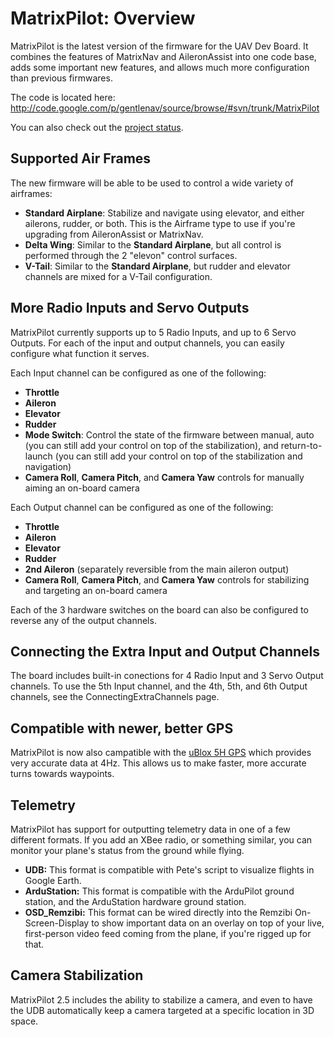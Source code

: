 # MatrixPilot: Overview

MatrixPilot is the latest version of the firmware for the UAV Dev Board. It combines the features of MatrixNav and AileronAssist into one code base, adds some important new features, and allows much more configuration than previous firmwares.

The code is located here: http://code.google.com/p/gentlenav/source/browse/#svn/trunk/MatrixPilot

You can also check out the [project status](ProjectStatus.md).


## Supported Air Frames

The new firmware will be able to be used to control a wide variety of airframes:
  * **Standard Airplane**: Stabilize and navigate using elevator, and either ailerons, rudder, or both.  This is the Airframe type to use if you're upgrading from AileronAssist or MatrixNav.
  * **Delta Wing**: Similar to the **Standard Airplane**, but all control is performed through the 2 "elevon" control surfaces.
  * **V-Tail**: Similar to the **Standard Airplane**, but rudder and elevator channels are mixed for a V-Tail configuration.


## More Radio Inputs and Servo Outputs

MatrixPilot currently supports up to 5 Radio Inputs, and up to 6 Servo Outputs.  For each of the input and output channels, you can easily configure what function it serves.

Each Input channel can be configured as one of the following:
  * **Throttle**
  * **Aileron**
  * **Elevator**
  * **Rudder**
  * **Mode Switch**: Control the state of the firmware between manual, auto (you can still add your control on top of the stabilization), and return-to-launch (you can still add your control on top of the stabilization and navigation)
  * **Camera Roll**, **Camera Pitch**, and **Camera Yaw** controls for manually aiming an on-board camera

Each Output channel can be configured as one of the following:
  * **Throttle**
  * **Aileron**
  * **Elevator**
  * **Rudder**
  * **2nd Aileron** (separately reversible from the main aileron output)
  * **Camera Roll**, **Camera Pitch**, and **Camera Yaw** controls for stabilizing and targeting an on-board camera

Each of the 3 hardware switches on the board can also be configured to reverse any of the output channels.


## Connecting the Extra Input and Output Channels

The board includes built-in conections for 4 Radio Input and 3 Servo Output channels.  To use the 5th Input channel, and the 4th, 5th, and 6th Output channels, see the ConnectingExtraChannels page.


## Compatible with newer, better GPS

MatrixPilot is now also campatible with the [uBlox 5H GPS](http://store.diydrones.com/ProductDetails.asp?ProductCode=SPK-GPS-GS407) which provides very accurate data at 4Hz.  This allows us to make faster, more accurate turns towards waypoints.


## Telemetry

MatrixPilot has support for outputting telemetry data in one of a few different formats.  If you add an XBee radio, or something similar, you can monitor your plane's status from the ground while flying.

  * **UDB:** This format is compatible with Pete's script to visualize flights in Google Earth.
  * **ArduStation:** This format is compatible with the ArduPilot ground station, and the ArduStation hardware ground station.
  * **OSD\_Remzibi:** This format can be wired directly into the Remzibi On-Screen-Display to show important data on an overlay on top of your live, first-person video feed coming from the plane, if you're rigged up for that.


## Camera Stabilization

MatrixPilot 2.5 includes the ability to stabilize a camera, and even to have the UDB automatically keep a camera targeted at a specific location in 3D space.